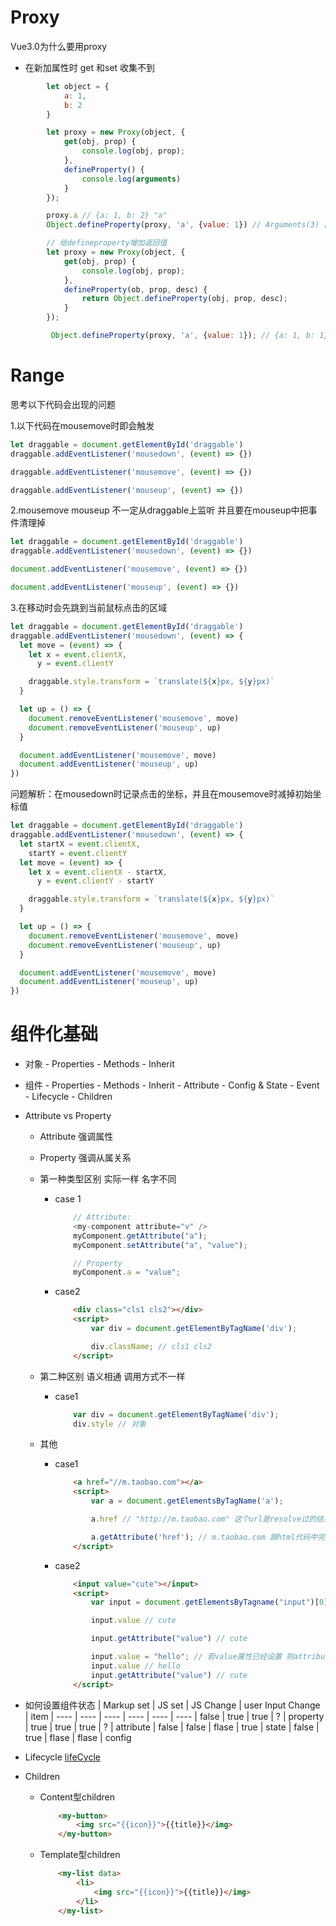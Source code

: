 # Proxy

Vue3.0为什么要用proxy
- 在新加属性时 get 和set 收集不到

```javascript
        let object = {
            a: 1,
            b: 2
        }

        let proxy = new Proxy(object, {
            get(obj, prop) {
                console.log(obj, prop);
            },
            defineProperty() {
                console.log(arguments)
            }
        });

        proxy.a // {a: 1, b: 2} "a"
        Object.defineProperty(proxy, 'a', {value: 1}) // Arguments(3) [{…}, "a", {…}, callee: ƒ, Symbol(Symbol.iterator): ƒ]

        // 给defineproperty增加返回值
        let proxy = new Proxy(object, {
            get(obj, prop) {
                console.log(obj, prop);
            },
            defineProperty(ob, prop, desc) {
                return Object.defineProperty(obj, prop, desc);
            }
        });

         Object.defineProperty(proxy, 'a', {value: 1}); // {a: 1, b: 1}\ a \{value: 10}
```

# Range

思考以下代码会出现的问题

1.以下代码在mousemove时即会触发

```javascript
let draggable = document.getElementById('draggable')
draggable.addEventListener('mousedown', (event) => {})

draggable.addEventListener('mousemove', (event) => {})

draggable.addEventListener('mouseup', (event) => {})
```

2.mousemove mouseup 不一定从draggable上监听 并且要在mouseup中把事件清理掉

```javascript
let draggable = document.getElementById('draggable')
draggable.addEventListener('mousedown', (event) => {})

document.addEventListener('mousemove', (event) => {})

document.addEventListener('mouseup', (event) => {})
```

3.在移动时会先跳到当前鼠标点击的区域

```javascript
let draggable = document.getElementById('draggable')
draggable.addEventListener('mousedown', (event) => {
  let move = (event) => {
    let x = event.clientX,
      y = event.clientY

    draggable.style.transform = `translate(${x}px, ${y}px)`
  }

  let up = () => {
    document.removeEventListener('mousemove', move)
    document.removeEventListener('mouseup', up)
  }

  document.addEventListener('mousemove', move)
  document.addEventListener('mouseup', up)
})

```

问题解析：在mousedown时记录点击的坐标，并且在mousemove时减掉初始坐标值

```javascript
let draggable = document.getElementById('draggable')
draggable.addEventListener('mousedown', (event) => {
  let startX = event.clientX,
    startY = event.clientY
  let move = (event) => {
    let x = event.clientX - startX,
      y = event.clientY - startY

    draggable.style.transform = `translate(${x}px, ${y}px)`
  }

  let up = () => {
    document.removeEventListener('mousemove', move)
    document.removeEventListener('mouseup', up)
  }

  document.addEventListener('mousemove', move)
  document.addEventListener('mouseup', up)
})
```

# 组件化基础

- 对象 - Properties - Methods - Inherit

- 组件 - Properties - Methods - Inherit - Attribute - Config & State - Event - Lifecycle - Children

- Attribute vs Property

  - Attribute 强调属性

  - Property 强调从属关系

  - 第一种类型区别 实际一样 名字不同

    - case 1

      ```javascript
          // Attribute:
          <my-component attribute="v" />
          myComponent.getAttribute("a");
          myComponent.setAttribute("a", "value");
      
          // Property
          myComponent.a = "value";
      ```

    - case2

      ```html
          <div class="cls1 cls2"></div>
          <script>
              var div = document.getElementByTagName('div');
      
              div.className; // cls1 cls2
          </script>
      ```

  - 第二种区别 语义相通 调用方式不一样

    - case1

      ```javascript
          var div = document.getElementByTagName('div');
          div.style // 对象
      ```

  - 其他

    - case1

      ```html
          <a href="//m.taobao.com"></a>
          <script>
              var a = document.getElementsByTagName('a');
      
              a.href // "http://m.taobao.com" 这个url是resolve过的结果
      
              a.getAttribute('href'); // m.taobao.com 跟html代码中完全一致m.
          </script>
      ```

    - case2

      ```html
          <input value="cute"></input>
          <script>
              var input = document.getElementsByTagname("input")[0]; // 若property没有设置，则结果是Attribute
      
              input.value // cute
      
              input.getAttribute("value") // cute
      
              input.value = "hello"; // 若value属性已经设置 则attribute不变，property变化 元素实际上的效果是property优先
              input.value // hello
              input.getAttribute("value") // cute
          </script>
      ```

- 如何设置组件状态 | Markup set | JS set | JS Change | user Input Change | item | ---- | ---- | ---- | ---- | ---- | ----
  | false | true | true | ? | property | true | true | true | ? | attribute | false | false | flase | true | state | false | true | flase | flase | config

- Lifecycle [lifeCycle](https://github.com/VvVs/Frontend-01-Template/blob/master/week13/component/lifeCycle.jpg)

- Children

  - Content型children

    ```html
        <my-button>
            <img src="{{icon}}">{{title}}</img>
        </my-button>
    ```

  - Template型children

    ```html
        <my-list data>
            <li>
                <img src="{{icon}}">{{title}}</img>
            </li>
        </my-list>
    ```